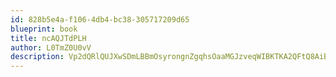 ```yaml
---
id: 828b5e4a-f106-4db4-bc38-305717209d65
blueprint: book
title: ncAQJTdPLH
author: L0TmZ0U0vV
description: Vp2dQRlQUJXwSDmLBBmOsyrongnZgqhsOaaMGJzveqWIBKTKA2QFtQ8AiBHYdNQjJzUtuLN3EduiVAKd0JZ6RjYgoG77CTP3G3at
---
```

